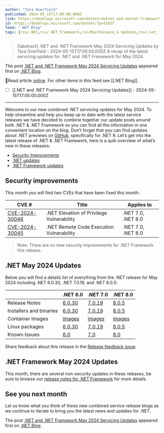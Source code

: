 ```yaml
---
author: "Tara Overfield"
published: 2024-05-15T17:05:00.000Z
link: https://devblogs.microsoft.com/dotnet/dotnet-and-dotnet-framework-may-2024-servicing-updates/
id: https://devblogs.microsoft.com/dotnet/?p=51837
feed: "․NET Blog"
tags: [rss/.NET,rss/.NET_Framework,rss/Maintenance_& Updates,rss/.net_framework]
---
```

> [!abstract] .NET and .NET Framework May 2024 Servicing Updates by Tara Overfield - 2024-05-15T17:05:00.000Z
> A recap of the latest servicing updates for .NET and .NET Framework for May 2024.

The post [.NET and .NET Framework May 2024 Servicing Updates](https://devblogs.microsoft.com/dotnet/dotnet-and-dotnet-framework-may-2024-servicing-updates/) appeared first on [.NET Blog](https://devblogs.microsoft.com/dotnet).

🔗Read article [online](https://devblogs.microsoft.com/dotnet/dotnet-and-dotnet-framework-may-2024-servicing-updates/). For other items in this feed see [[․NET Blog]].

- [ ] [[․NET and ․NET Framework May 2024 Servicing Updates]] - 2024-05-15T17:05:00.000Z
- - -
Welcome to our new combined .NET servicing updates for May 2024. To help streamline and help you keep up to date with the latest service releases we have decided to combine together our update posts around both .NET & .NET Framework so you can find all the information in one convenient location on the blog. Don’t forget that you can find updates about .NET previews on [GitHub](https://github.com/dotnet/core/discussions/categories/news), specifically for .NET 9. Let’s get into the latest release of .NET & .NET Framework, here is a quik overview of what’s new in these releases:

- [Security Improvements](#rss/security-improvements)
- [.NET updates](#rss/net-may-2024-updates)
- [.NET Framework updates](#rss/net-framework-may-2024-updates)

## Security improvements

This month you will find two CVEs that have been fixed this month:

|CVE #|Title|Applies to|
|---|---|---|
|[CVE-2024-30046](https://msrc.microsoft.com/update-guide/vulnerability/CVE-2024-30046)|.NET Elevation of Privilege Vulnerability|.NET 7.0, .NET 8.0|
|[CVE-2024-30045](https://msrc.microsoft.com/update-guide/vulnerability/CVE-2024-30045)|.NET Remote Code Execution Vulnerability|.NET 7.0, .NET 8.0|

> Note: There are no new security improvements for .NET Framework this release.

## .NET May 2024 Updates

Below you will find a details list of everything from the .NET release for May 2024 including .NET 6.0.30, .NET 7.0.19, and .NET 8.0.5:

||.NET 6.0|.NET 7.0|.NET 8.0|
|---|---|---|---|
|Release Notes|[6.0.30](https://github.com/dotnet/core/blob/main/release-notes/6.0/6.0.30/6.0.30.md)|[7.0.19](https://github.com/dotnet/core/blob/main/release-notes/7.0/7.0.19/7.0.19.md)|[8.0.5](https://github.com/dotnet/core/blob/main/release-notes/8.0/8.0.5/8.0.5.md)|
|Installers and binaries|[6.0.30](https://dotnet.microsoft.com/download/dotnet/6.0)|[7.0.19](https://dotnet.microsoft.com/download/dotnet/7.0)|[8.0.5](https://dotnet.microsoft.com/download/dotnet/8.0)|
|Container Images|[images](https://mcr.microsoft.com/catalog?search=dotnet/)|[images](https://mcr.microsoft.com/catalog?search=dotnet/)|[images](https://mcr.microsoft.com/catalog?search=dotnet/)|
|Linux packages|[6.0.30](https://github.com/dotnet/core/blob/main/release-notes/6.0/install-linux.md)|[7.0.19](https://github.com/dotnet/core/blob/main/release-notes/7.0/install-linux.md)|[8.0.5](https://github.com/dotnet/core/blob/main/release-notes/8.0/install-linux.md)|
|Known Issues|[6.0](https://github.com/dotnet/core/blob/main/release-notes/6.0/known-issues.md)|[7.0](https://github.com/dotnet/core/blob/main/release-notes/7.0/known-issues.md)|[8.0](https://github.com/dotnet/core/blob/main/release-notes/8.0/known-issues.md)|

Share feedback about this release in the [Release feedback issue](https://github.com/dotnet/core/issues/9309).

## .NET Framework May 2024 Updates

This month, there are several non-security updates in these releases, be sure to browse our [release notes for .NET Framework](https://learn.microsoft.com/dotnet/framework/release-notes/2024/05-14-may-security-and-quality-rollup) for more details.

## See you next month

Let us know what you think of these new combined service release blogs as we continue to iterate to bring you the latest news and updates for .NET.

The post [.NET and .NET Framework May 2024 Servicing Updates](https://devblogs.microsoft.com/dotnet/dotnet-and-dotnet-framework-may-2024-servicing-updates/) appeared first on [.NET Blog](https://devblogs.microsoft.com/dotnet).
